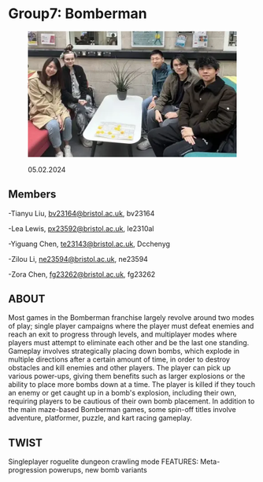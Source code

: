 # Group7: Bomberman

<figure>
    <p align="center">
        <img src="Assets/Images/group_meeting.png"
             alt="Group members sitting behind a paper prototype of the game">
       <figcaption>05.02.2024</figcaption>
    </p>
</figure>

## Members

-Tianyu Liu, <bv23164@bristol.ac.uk>, bv23164

-Lea Lewis, <px23592@bristol.ac.uk>, le2310al

-Yiguang Chen, <te23143@bristol.ac.uk>, Dcchenyg

-Zilou Li, <ne23594@bristol.ac.uk>, ne23594

-Zora Chen, <fg23262@bristol.ac.uk>, fg23262

## ABOUT

Most games in the Bomberman franchise largely revolve around two modes of play; single player campaigns where the player must defeat enemies and reach an exit to progress through levels, and multiplayer modes where players must attempt to eliminate each other and be the last one standing. Gameplay involves strategically placing down bombs, which explode in multiple directions after a certain amount of time, in order to destroy obstacles and kill enemies and other players. The player can pick up various power-ups, giving them benefits such as larger explosions or the ability to place more bombs down at a time. The player is killed if they touch an enemy or get caught up in a bomb's explosion, including their own, requiring players to be cautious of their own bomb placement. In addition to the main maze-based Bomberman games, some spin-off titles involve adventure, platformer, puzzle, and kart racing gameplay.

## TWIST

Singleplayer roguelite dungeon crawling mode
FEATURES: Meta-progression powerups, new bomb variants
